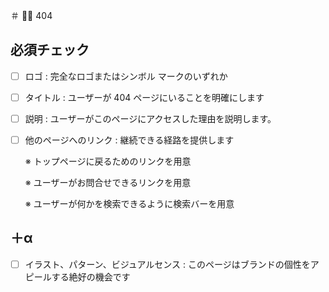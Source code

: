 ＃ 🤷‍♂️ 404

## 必須チェック

- [ ] ロゴ : 完全なロゴまたはシンボル マークのいずれか

- [ ] タイトル : ユーザーが 404 ページにいることを明確にします

- [ ] 説明 : ユーザーがこのページにアクセスした理由を説明します。

- [ ] 他のページへのリンク : 継続できる経路を提供します
    
    ※ トップページに戻るためのリンクを用意
    
    ※ ユーザーがお問合せできるリンクを用意
    
    ※ ユーザーが何かを検索できるように検索バーを用意

## ＋α

- [ ] イラスト、パターン、ビジュアルセンス : このページはブランドの個性をアピールする絶好の機会です
